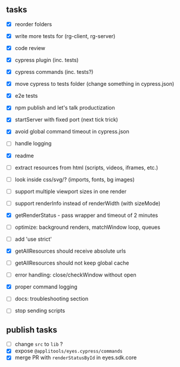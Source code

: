 ## tasks
- [x] reorder folders
- [x] write more tests for (rg-client, rg-server)
- [x] code review
- [x] cypress plugin (inc. tests)
- [x] cypress commands (inc. tests?)
- [x] move cypress to tests folder (change something in cypress.json)
- [x] e2e tests
- [x] npm publish and let's talk productization
- [x] startServer with fixed port (next tick trick)
- [x] avoid global command timeout in cypress.json
- [ ] handle logging
- [x] readme
- [ ] extract resources from html (scripts, videos, iframes, etc.)
- [ ] look inside css/svg/? (imports, fonts, bg images)
- [ ] support multiple viewport sizes in one render
- [ ] support renderInfo instead of renderWidth (with sizeMode)
- [x] getRenderStatus - pass wrapper and timeout of 2 minutes
- [ ] optimize: background renders, matchWindow loop, queues
- [ ] add 'use strict'
- [x] getAllResources should receive absolute urls
- [ ] getAllResources should not keep global cache
- [ ] error handling: close/checkWindow without open
- [x] proper command logging
- [ ] docs: troubleshooting section
- [ ] stop sending scripts


## publish tasks
- [ ] change `src` to `lib` ?
- [x] expose `@applitools/eyes.cypress/commands`
- [x] merge PR with `renderStatusById` in eyes.sdk.core
